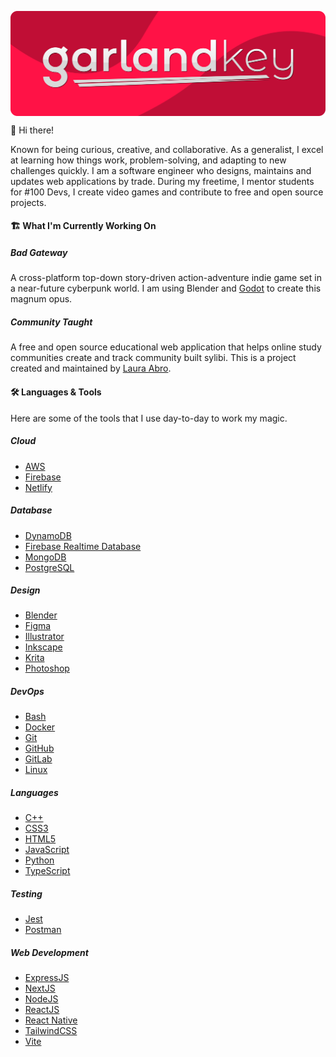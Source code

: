 <a href="https://garlandkey.com" target="blank"><img align="center" src="https://github.com/GarlandKey/creative-content/blob/main/github_header.webp" alt="Garland Key, Full Stack Software Engineer" /></a>

👋 Hi there!

Known for being curious, creative, and collaborative. As a generalist, I excel at learning how things work, problem-solving, and adapting to new challenges quickly. I am a software engineer who designs, maintains and updates web applications by trade. During my freetime, I mentor students for #100 Devs, I create video games and contribute to free and open source projects. 

#### 🏗️ What I'm Currently Working On

##### Bad Gateway

A cross-platform top-down story-driven action-adventure indie game set in a near-future cyberpunk world. I am using Blender and [Godot](https://godotengine.org/) to create this magnum opus.

##### Community Taught

A free and open source educational web application that helps online study communities create and track community built sylibi. This is a project created and maintained by [Laura Abro](https://github.com/labrocadabro).

#### 🛠️ Languages & Tools

Here are some of the tools that I use day-to-day to work my magic.

##### Cloud

* [AWS](https://aws.amazon.com/what-is-aws/)
* [Firebase](https://firebase.google.com/)
* [Netlify](https://www.netlify.com/about/)

##### Database

* [DynamoDB](https://aws.amazon.com/dynamodb/)
* [Firebase Realtime Database](https://firebase.google.com/docs/database/)
* [MongoDB](https://www.mongodb.com/)
* [PostgreSQL](https://www.postgresql.org/)

##### Design

* [Blender](https://www.blender.org/)
* [Figma](https://www.figma.com/)
* [Illustrator](https://www.adobe.com/products/illustrator.html)
* [Inkscape](https://inkscape.org/)
* [Krita](https://krita.org/)
* [Photoshop](https://www.adobe.com/products/photoshop.html)

##### DevOps

* [Bash](https://www.gnu.org/software/bash/)
* [Docker](https://www.docker.com/)
* [Git](https://git-scm.com/)
* [GitHub](https://github.com)
* [GitLab](https://gitlab.com)
* [Linux](https://www.linux.org/)

##### Languages

* [C++](https://gcc.gnu.org/projects/cxx-status.html)
* [CSS3](https://www.w3.org/Style/CSS/)
* [HTML5](https://www.w3.org/html/)
* [JavaScript](https://developer.mozilla.org/en-US/docs/Web/JavaScript)
* [Python](https://www.python.org/)
* [TypeScript](https://www.typescriptlang.org/)

##### Testing

* [Jest](https://jestjs.io/)
* [Postman](https://www.postman.com/)

##### Web Development

* [ExpressJS](https://expressjs.com/)
* [NextJS](https://nextjs.org/)
* [NodeJS](https://nodejs.org)
* [ReactJS](https://reactnative.dev/)
* [React Native](https://reactnative.dev/)
* [TailwindCSS](https://tailwindcss.com/)
* [Vite](https://vitejs.dev/)
